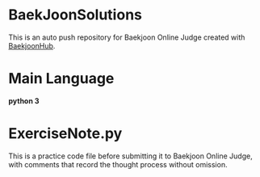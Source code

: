 # BaekJoonSolutions

This is an auto push repository for Baekjoon Online Judge created with [BaekjoonHub](https://github.com/BaekjoonHub/BaekjoonHub).

# Main Language

**python 3**

# ExerciseNote.py

This is a practice code file before submitting it to Baekjoon Online Judge, with comments that record the thought process without omission.

